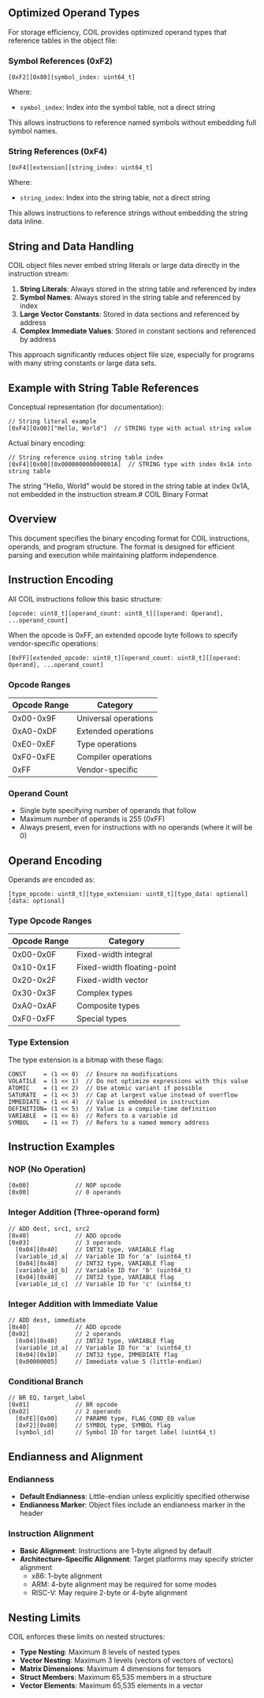 ## Optimized Operand Types

For storage efficiency, COIL provides optimized operand types that reference tables in the object file:

### Symbol References (0xF2)

```
[0xF2][0x80][symbol_index: uint64_t]
```

Where:
- `symbol_index`: Index into the symbol table, not a direct string

This allows instructions to reference named symbols without embedding full symbol names.

### String References (0xF4)

```
[0xF4][extension][string_index: uint64_t]
```

Where:
- `string_index`: Index into the string table, not a direct string

This allows instructions to reference strings without embedding the string data inline.

## String and Data Handling

COIL object files never embed string literals or large data directly in the instruction stream:

1. **String Literals**: Always stored in the string table and referenced by index
2. **Symbol Names**: Always stored in the string table and referenced by index
3. **Large Vector Constants**: Stored in data sections and referenced by address
4. **Complex Immediate Values**: Stored in constant sections and referenced by address

This approach significantly reduces object file size, especially for programs with many string constants or large data sets.

## Example with String Table References

Conceptual representation (for documentation):
```
// String literal example
[0xF4][0x00]["Hello, World"]  // STRING type with actual string value
```

Actual binary encoding:
```
// String reference using string table index
[0xF4][0x00][0x000000000000001A]  // STRING type with index 0x1A into string table
```

The string "Hello, World" would be stored in the string table at index 0x1A, not embedded in the instruction stream.# COIL Binary Format

## Overview

This document specifies the binary encoding format for COIL instructions, operands, and program structure. The format is designed for efficient parsing and execution while maintaining platform independence.

## Instruction Encoding

All COIL instructions follow this basic structure:

```
[opcode: uint8_t][operand_count: uint8_t][[operand: Operand], ...operand_count]
```

When the opcode is 0xFF, an extended opcode byte follows to specify vendor-specific operations:

```
[0xFF][extended_opcode: uint8_t][operand_count: uint8_t][[operand: Operand], ...operand_count]
```

### Opcode Ranges

| Opcode Range | Category |
|--------------|----------|
| 0x00-0x9F    | Universal operations |
| 0xA0-0xDF    | Extended operations |
| 0xE0-0xEF    | Type operations |
| 0xF0-0xFE    | Compiler operations |
| 0xFF         | Vendor-specific |

### Operand Count

- Single byte specifying number of operands that follow
- Maximum number of operands is 255 (0xFF)
- Always present, even for instructions with no operands (where it will be 0)

## Operand Encoding

Operands are encoded as:

```
[type_opcode: uint8_t][type_extension: uint8_t][type_data: optional][data: optional]
```

### Type Opcode Ranges

| Opcode Range | Category |
|--------------|----------|
| 0x00-0x0F    | Fixed-width integral |
| 0x10-0x1F    | Fixed-width floating-point |
| 0x20-0x2F    | Fixed-width vector |
| 0x30-0x3F    | Complex types |
| 0xA0-0xAF    | Composite types |
| 0xF0-0xFF    | Special types |

### Type Extension

The type extension is a bitmap with these flags:

```
CONST     = (1 << 0)  // Ensure no modifications
VOLATILE  = (1 << 1)  // Do not optimize expressions with this value
ATOMIC    = (1 << 2)  // Use atomic variant if possible
SATURATE  = (1 << 3)  // Cap at largest value instead of overflow
IMMEDIATE = (1 << 4)  // Value is embedded in instruction
DEFINITION= (1 << 5)  // Value is a compile-time definition
VARIABLE  = (1 << 6)  // Refers to a variable id
SYMBOL    = (1 << 7)  // Refers to a named memory address
```

## Instruction Examples

### NOP (No Operation)

```
[0x00]             // NOP opcode
[0x00]             // 0 operands
```

### Integer Addition (Three-operand form)

```
// ADD dest, src1, src2
[0x40]             // ADD opcode
[0x03]             // 3 operands
  [0x04][0x40]     // INT32 type, VARIABLE flag
  [variable_id_a]  // Variable ID for 'a' (uint64_t)
  [0x04][0x40]     // INT32 type, VARIABLE flag
  [variable_id_b]  // Variable ID for 'b' (uint64_t)
  [0x04][0x40]     // INT32 type, VARIABLE flag
  [variable_id_c]  // Variable ID for 'c' (uint64_t)
```

### Integer Addition with Immediate Value

```
// ADD dest, immediate
[0x40]             // ADD opcode
[0x02]             // 2 operands
  [0x04][0x40]     // INT32 type, VARIABLE flag
  [variable_id_a]  // Variable ID for 'a' (uint64_t)
  [0x04][0x10]     // INT32 type, IMMEDIATE flag
  [0x00000005]     // Immediate value 5 (little-endian)
```

### Conditional Branch

```
// BR EQ, target_label
[0x01]             // BR opcode
[0x02]             // 2 operands
  [0xFE][0x00]     // PARAM0 type, FLAG_COND_EQ value
  [0xF2][0x80]     // SYMBOL type, SYMBOL flag
  [symbol_id]      // Symbol ID for target label (uint64_t)
```

## Endianness and Alignment

### Endianness

- **Default Endianness**: Little-endian unless explicitly specified otherwise
- **Endianness Marker**: Object files include an endianness marker in the header

### Instruction Alignment

- **Basic Alignment**: Instructions are 1-byte aligned by default
- **Architecture-Specific Alignment**: Target platforms may specify stricter alignment
  - x86: 1-byte alignment
  - ARM: 4-byte alignment may be required for some modes
  - RISC-V: May require 2-byte or 4-byte alignment

## Nesting Limits

COIL enforces these limits on nested structures:

- **Type Nesting**: Maximum 8 levels of nested types 
- **Vector Nesting**: Maximum 3 levels (vectors of vectors of vectors)
- **Matrix Dimensions**: Maximum 4 dimensions for tensors
- **Struct Members**: Maximum 65,535 members in a structure
- **Vector Elements**: Maximum 65,535 elements in a vector